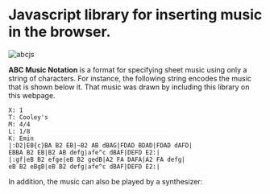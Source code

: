 # Javascript library for inserting music in the browser.

![abcjs](img/abcjs_comp_extended_08.svg)

**ABC Music Notation** is a format for specifying sheet music using only a string of characters. 
For instance, the following string encodes the music that is shown below it. That music was
drawn by including this library on this webpage.

```
X: 1
T: Cooley's
M: 4/4
L: 1/8
K: Emin
|:D2|EB{c}BA B2 EB|~B2 AB dBAG|FDAD BDAD|FDAD dAFD|
EBBA B2 EB|B2 AB defg|afe^c dBAF|DEFD E2:|
|:gf|eB B2 efge|eB B2 gedB|A2 FA DAFA|A2 FA defg|
eB B2 eBgB|eB B2 defg|afe^c dBAF|DEFD E2:|
```

<render-abc ref="tune" :abc="`X: 1
T: Cooley's
M: 4/4
L: 1/8
K: Emin
|:D2|EB{c}BA B2 EB|~B2 AB dBAG|FDAD BDAD|FDAD dAFD|
EBBA B2 EB|B2 AB defg|afe^c dBAF|DEFD E2:|
|:gf|eB B2 efge|eB B2 gedB|A2 FA DAFA|A2 FA defg|
eB B2 eBgB|eB B2 defg|afe^c dBAF|DEFD E2:|`" ></render-abc>

In addition, the music can also be played by a synthesizer:

<render-audio :obj="$refs"></render-audio>

